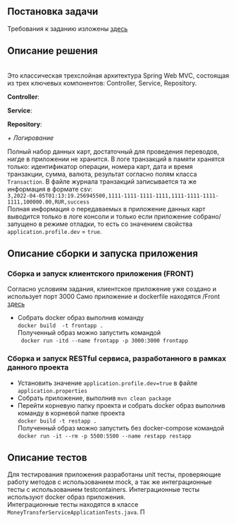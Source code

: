 
## Постановка задачи
Требования к заданию изложены [здесь](./Specification.md)
## Описание  решения
<br>
Это классическая трехслойная архитектура Spring Web MVC, состоящая из трех ключевых компонентов: Controller, Service, 
Repository.</br>  


<b>Controller</b>:

<b>Service</b>:

<b>Repository</b>:

<i> + Логирование</i>
 

Полный набор данных карт, достаточный для проведения переводов, нигде в приложении не хранится. В логе транзакций в
памяти хранятся только: идентификатор операции, номера карт, дата и время транзакции, сумма, валюта, результат согласно
полям класса `Transaction`. В файле журнала транзакций записывается та же информация в формате csv:<br>
`3,2022-04-05T01:13:19.256945500,1111-1111-1111-1111,1111-1111-1111-1111,100000.00,RUR,success`<br>
Полная информация о передаваемых в приложение данных карт выводится только в логе консоли и только если приложение 
собрано/запущено в режиме отладки, то есть со значением свойства `application.profile.dev` = `true`.


## Описание сборки и запуска приложения
### Сборка и запуск клиентского приложения (FRONT)
Согласно условиям задания, клиентское приложение  уже создано и использует порт 3000
Само приложение и dockerfile находятся /Front [здесь](./Front/Dockerfile)

- Собрать docker образ выполнив команду<br> 
`docker build  -t frontapp .`<br> 
Полученный образ можно запустить  командой<br> 
` docker run -itd --name frontapp -p 3000:3000 frontapp`<br>
### Сборка и запуск RESTful сервиса, разработанного в рамках данного проекта
- Установить значение `application.profile.dev=true` в файле `application.properties`
- Собрать приложение, выполнив `mvn clean package`
- Перейти корневую папку проекта и собрать docker образ выполнив команду в корневой папке проекта<br>
`docker build -t restapp .`<br>
Полученный образ можно запустить без docker-compose командой<br>
`docker run -it --rm -p 5500:5500 --name restapp restapp`<br>

## Описание тестов
Для тестирования приложения разработаны unit тесты, проверяющие работу методов с использованием mock, 
а так же интеграционные тесты с использованием testcontainers. Интеграционные тесты используют docker образ 
приложения.<br>
Интеграционные тесты находятся в классе `MoneyTransferServiceApplicationTests.java`. П

